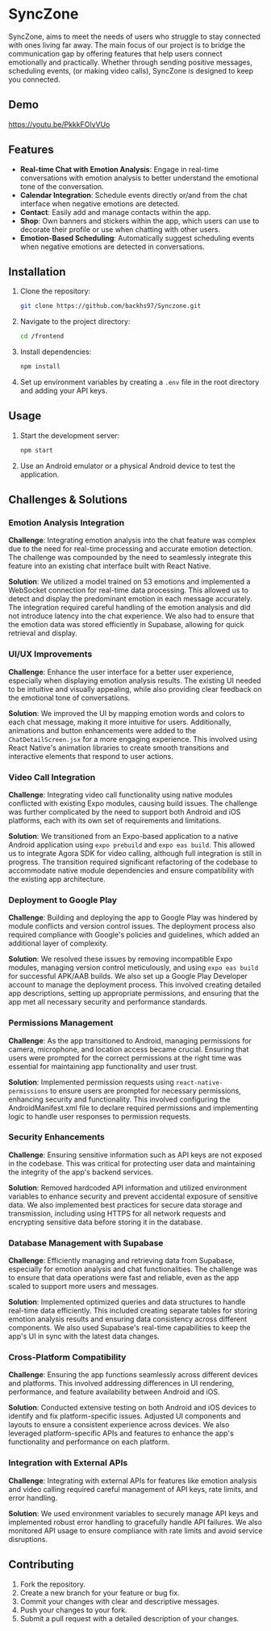 # SyncZone

SyncZone, aims to meet the needs of users who struggle to stay connected with ones living far away. The main focus of our project is to bridge the communication gap by offering features that help users connect emotionally and practically. Whether through sending positive messages, scheduling events, (or making video calls), SyncZone is designed to keep you connected.

## Demo

https://youtu.be/PkkkFOlyVUo

## Features

- **Real-time Chat with Emotion Analysis**: Engage in real-time conversations with emotion analysis to better understand the emotional tone of the conversation.
- **Calendar Integration**: Schedule events directly or/and from the chat interface when negative emotions are detected.
- **Contact**: Easily add and manage contacts within the app.
- **Shop**: Own banners and stickers within the app, which users can use to decorate their profile or use when chatting with other users.
- **Emotion-Based Scheduling**: Automatically suggest scheduling events when negative emotions are detected in conversations.

## Installation

1. Clone the repository:
   ```bash
   git clone https://github.com/backhs97/Synczone.git
   ```
2. Navigate to the project directory:
   ```bash
   cd /frontend
   ```
3. Install dependencies:
   ```bash
   npm install
   ```
4. Set up environment variables by creating a `.env` file in the root directory and adding your API keys.

## Usage

1. Start the development server:
   ```bash
   npm start
   ```
2. Use an Android emulator or a physical Android device to test the application.

## Challenges & Solutions

### Emotion Analysis Integration

**Challenge**: Integrating emotion analysis into the chat feature was complex due to the need for real-time processing and accurate emotion detection. The challenge was compounded by the need to seamlessly integrate this feature into an existing chat interface built with React Native.

**Solution**: We utilized a model trained on 53 emotions and implemented a WebSocket connection for real-time data processing. This allowed us to detect and display the predominant emotion in each message accurately. The integration required careful handling of the emotion analysis and did not introduce latency into the chat experience. We also had to ensure that the emotion data was stored efficiently in Supabase, allowing for quick retrieval and display.

### UI/UX Improvements

**Challenge**: Enhance the user interface for a better user experience, especially when displaying emotion analysis results. The existing UI needed to be intuitive and visually appealing, while also providing clear feedback on the emotional tone of conversations.

**Solution**: We improved the UI by mapping emotion words and colors to each chat message, making it more intuitive for users. Additionally, animations and button enhancements were added to the `ChatDetailScreen.jsx` for a more engaging experience. This involved using React Native's animation libraries to create smooth transitions and interactive elements that respond to user actions.

### Video Call Integration

**Challenge**: Integrating video call functionality using native modules conflicted with existing Expo modules, causing build issues. The challenge was further complicated by the need to support both Android and iOS platforms, each with its own set of requirements and limitations.

**Solution**: We transitioned from an Expo-based application to a native Android application using `expo prebuild` and `expo eas build`. This allowed us to integrate Agora SDK for video calling, although full integration is still in progress. The transition required significant refactoring of the codebase to accommodate native module dependencies and ensure compatibility with the existing app architecture.

### Deployment to Google Play

**Challenge**: Building and deploying the app to Google Play was hindered by module conflicts and version control issues. The deployment process also required compliance with Google's policies and guidelines, which added an additional layer of complexity.

**Solution**: We resolved these issues by removing incompatible Expo modules, managing version control meticulously, and using `expo eas build` for successful APK/AAB builds. We also set up a Google Play Developer account to manage the deployment process. This involved creating detailed app descriptions, setting up appropriate permissions, and ensuring that the app met all necessary security and performance standards.

### Permissions Management

**Challenge**: As the app transitioned to Android, managing permissions for camera, microphone, and location access became crucial. Ensuring that users were prompted for the correct permissions at the right time was essential for maintaining app functionality and user trust.

**Solution**: Implemented permission requests using `react-native-permissions` to ensure users are prompted for necessary permissions, enhancing security and functionality. This involved configuring the AndroidManifest.xml file to declare required permissions and implementing logic to handle user responses to permission requests.

### Security Enhancements

**Challenge**: Ensuring sensitive information such as API keys are not exposed in the codebase. This was critical for protecting user data and maintaining the integrity of the app's backend services.

**Solution**: Removed hardcoded API information and utilized environment variables to enhance security and prevent accidental exposure of sensitive data. We also implemented best practices for secure data storage and transmission, including using HTTPS for all network requests and encrypting sensitive data before storing it in the database.

### Database Management with Supabase

**Challenge**: Efficiently managing and retrieving data from Supabase, especially for emotion analysis and chat functionalities. The challenge was to ensure that data operations were fast and reliable, even as the app scaled to support more users and messages.

**Solution**: Implemented optimized queries and data structures to handle real-time data efficiently. This included creating separate tables for storing emotion analysis results and ensuring data consistency across different components. We also used Supabase's real-time capabilities to keep the app's UI in sync with the latest data changes.

### Cross-Platform Compatibility

**Challenge**: Ensuring the app functions seamlessly across different devices and platforms. This involved addressing differences in UI rendering, performance, and feature availability between Android and iOS.

**Solution**: Conducted extensive testing on both Android and iOS devices to identify and fix platform-specific issues. Adjusted UI components and layouts to ensure a consistent experience across devices. We also leveraged platform-specific APIs and features to enhance the app's functionality and performance on each platform.

### Integration with External APIs

**Challenge**: Integrating with external APIs for features like emotion analysis and video calling required careful management of API keys, rate limits, and error handling.

**Solution**: We used environment variables to securely manage API keys and implemented robust error handling to gracefully handle API failures. We also monitored API usage to ensure compliance with rate limits and avoid service disruptions.

## Contributing

1. Fork the repository.
2. Create a new branch for your feature or bug fix.
3. Commit your changes with clear and descriptive messages.
4. Push your changes to your fork.
5. Submit a pull request with a detailed description of your changes.
